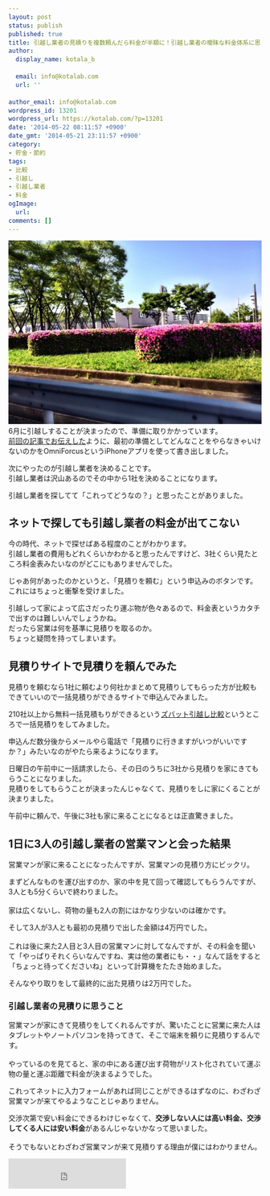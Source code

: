 ```yaml
---
layout: post
status: publish
published: true
title: 引越し業者の見積りを複数頼んだら料金が半額に！引越し業者の曖昧な料金体系に思うこと
author:
  display_name: kotala_b

  email: info@kotalab.com
  url: ''

author_email: info@kotalab.com
wordpress_id: 13201
wordpress_url: https://kotalab.com/?p=13201
date: '2014-05-22 08:11:57 +0900'
date_gmt: '2014-05-21 23:11:57 +0900'
category:
- 貯金・節約
tags:
- 比較
- 引越し
- 引越し業者
- 料金
ogImage:
  url:
comments: []
---
```

<p><img src="/wp-content/uploads/move-house-half-price_140522.jpg" alt="Move house half price 140522" title="move-house-half-price_140522.jpg" border="0" width="548" height="365" /><br />
6月に引越しすることが決まったので、準備に取りかかっています。<br />
<a href="/move-house-task">前回の記事でお伝えした</a>ように、最初の準備としてどんなことをやらなきゃいけないのかをOmniForcusというiPhoneアプリを使って書き出しました。</p>
<p>次にやったのが引越し業者を決めることです。<br />
引越し業者は沢山あるのでその中から1社を決めることになります。</p>
<p>引越し業者を探してて「これってどうなの？」と思ったことがありました。</p>
<!--more-->
<h2>ネットで探しても引越し業者の料金が出てこない</h2>
<p>今の時代、ネットで探せばある程度のことがわかります。<br />
引越し業者の費用もどれくらいかわかると思ったんですけど、3社くらい見たところ料金表みたいなのがどこにもありませんでした。</p>
<p>じゃあ何があったのかというと、「見積りを頼む」という申込みのボタンです。<br />
これにはちょっと衝撃を受けました。</p>
<p>引越しって家によって広さだったり運ぶ物が色々あるので、料金表というカタチで出すのは難しいんでしょうかね。<br />
だったら営業は何を基準に見積りを取るのか。<br />
ちょっと疑問を持ってしまいます。</p>
<h2>見積りサイトで見積りを頼んでみた</h2>
<p>見積りを頼むなら1社に頼むより何社かまとめて見積りしてもらった方が比較もできていいので一括見積りができるサイトで申込んでみました。</p>
<p>210社以上から無料一括見積もりができるという<a href="https://ck.jp.ap.valuecommerce.com/servlet/referral?sid=2967684&pid=882698077" target="_blank" ><img src="http://ad.jp.ap.valuecommerce.com/servlet/gifbanner?sid=2967684&pid=882698077" height="1" width="1" border="0">ズバット引越し比較</a>というところで一括見積りをしてみました。</p>
<p>申込んだ数分後からメールやら電話で「見積りに行きますがいつがいいですか？」みたいなのがやたら来るようになります。</p>
<p>日曜日の午前中に一括請求したら、その日のうちに3社から見積りを家にきてもらうことになりました。<br />
見積りをしてもらうことが決まったんじゃなくて、見積りをしに家にくることが決まりました。</p>
<p>午前中に頼んで、午後に3社も家に来ることになるとは正直驚きました。</p>
<h2>1日に3人の引越し業者の営業マンと会った結果</h2>
<p>営業マンが家に来ることになったんですが、営業マンの見積り方にビックリ。</p>
<p>まずどんなものを運び出すのか、家の中を見て回って確認してもらうんですが、3人とも5分くらいで終わりました。<br><br />
家は広くないし、荷物の量も2人の割にはかなり少ないのは確かです。</p>
<p>そして3人が3人とも<span class="b">最初の見積りで出した金額は4万円</span>でした。<br><br />
これは後に来た2人目と3人目の営業マンに対してなんですが、その料金を聞いて「やっぱりそれくらいなんですね、実は他の業者にも・・」なんて話をすると「ちょっと待ってくださいね」といって計算機をたたき始めました。</p>
<p>そんなやり取りをして<span class="b">最終的に出た見積りは2万円</span>でした。</p>
<h3>引越し業者の見積りに思うこと</h3>
<p>営業マンが家にきて見積りをしてくれるんですが、驚いたことに営業に来た人はタブレットやノートパソコンを持ってきて、そこで端末を頼りに見積りするんです。<br><br />
やっているのを見てると、家の中にある運び出す荷物がリスト化されていて運ぶ物の量と運ぶ距離で料金が決まるようでした。</p>
<p>これってネットに入力フォームがあれば同じことができるはずなのに、わざわざ営業マンが来てやるようなことじゃありません。</p>
<p>交渉次第で安い料金にできるわけじゃなくて、<strong>交渉しない人には高い料金、交渉してくる人には安い料金</strong>があるんじゃないかなって思いました。<br><br />
そうでもないとわざわざ営業マンが来て見積りする理由が僕にはわかりません。</p>
<p><iframe frameborder="0" allowtransparency="true" height="60" width="234" marginheight="0" scrolling="no" src="http://ad.jp.ap.valuecommerce.com/servlet/htmlbanner?sid=2967684&pid=882698081" marginwidth="0"><script language="javascript" src="http://ad.jp.ap.valuecommerce.com/servlet/jsbanner?sid=2967684&pid=882698081"></script><br />
<noscript><a href="https://ck.jp.ap.valuecommerce.com/servlet/referral?sid=2967684&pid=882698081" target="_blank" ><img src="http://ad.jp.ap.valuecommerce.com/servlet/gifbanner?sid=2967684&pid=882698081" height="60" width="234" border="0"></a></noscript>
<p></iframe></p>
